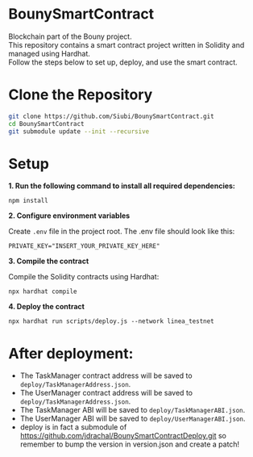 # BounySmartContract
Blockchain part of the Bouny project.  
This repository contains a smart contract project written in Solidity and managed using Hardhat.  
Follow the steps below to set up, deploy, and use the smart contract.

# Clone the Repository
```bash
git clone https://github.com/Siubi/BounySmartContract.git
cd BounySmartContract
git submodule update --init --recursive
```

# Setup
**1. Run the following command to install all required dependencies:**

```npm install```

**2. Configure environment variables**
   
Create `.env` file in the project root. The .env file should look like this:

```PRIVATE_KEY="INSERT_YOUR_PRIVATE_KEY_HERE"```

**3. Compile the contract**

Compile the Solidity contracts using Hardhat:

```npx hardhat compile```

**4. Deploy the contract**

```npx hardhat run scripts/deploy.js --network linea_testnet```

# After deployment:

* The TaskManager contract address will be saved to `deploy/TaskManagerAddress.json`.
* The UserManager contract address will be saved to `deploy/TaskManagerAddress.json`.
* The TaskManager ABI will be saved to `deploy/TaskManagerABI.json`.
* The UserManager ABI will be saved to `deploy/UserManagerABI.json`.
* deploy is in fact a submodule of https://github.com/jdrachal/BounySmartContractDeploy.git
so remember to bump the version in version.json and create a patch!
